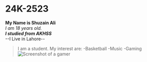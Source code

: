 # 24K-2523
**My Name is Shuzain Ali**\
*I am 18 years old.*\
***I studied from AKHSS***\
--I Live in Lahore--
>I am a student.
My interest are:
-Basketball
-Music
-Gaming
![Screenshot of a gamer](https://as2.ftcdn.net/v2/jpg/05/64/31/67/1000_F_564316725_zE8llusnCk3Sfr9rdfKya6fV7BQbjfyV.jpg)
